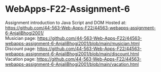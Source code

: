 # WebApps-F22-Assignment-6
Assignment introduction to Java Script and DOM
Hosted at: https://github.com/44-563-Web-Apps-F22/44563-webapps-assignment-6-AnjaliBhogi2001/ <br>
Musician page: https://github.com/44-563-Web-Apps-F22/44563-webapps-assignment-6-AnjaliBhogi2001/blob/main/musician.html<br>
Discount page: https://github.com/44-563-Web-Apps-F22/44563-webapps-assignment-6-AnjaliBhogi2001/blob/main/discount.html<br>
Vacation page: https://github.com/44-563-Web-Apps-F22/44563-webapps-assignment-6-AnjaliBhogi2001/blob/main/vacation.html 
